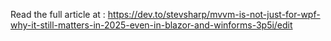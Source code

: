 Read the full article at : 
https://dev.to/stevsharp/mvvm-is-not-just-for-wpf-why-it-still-matters-in-2025-even-in-blazor-and-winforms-3p5i/edit
